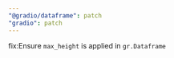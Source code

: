 ```yaml
---
"@gradio/dataframe": patch
"gradio": patch
---
```


fix:Ensure `max_height` is applied in `gr.Dataframe`
